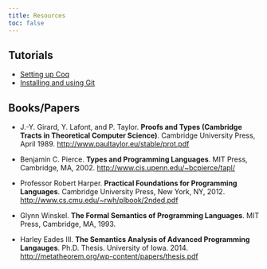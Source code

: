 ```yaml
---
title: Resources
toc: false
---
```


## Tutorials

- [Setting up Coq](/plweb/coq.html) 
- [Installing and using Git](/plweb/git.html) 

## Books/Papers

- J.-Y. Girard, Y. Lafont, and P. Taylor.
  **Proofs and Types (Cambridge Tracts in Theoretical Computer Science)**.
  Cambridge University Press, April 1989.
  <http://www.paultaylor.eu/stable/prot.pdf>

- Benjamin C. Pierce.
  **Types and Programming Languages**.
  MIT Press, Cambridge, MA, 2002. 
  <http://www.cis.upenn.edu/~bcpierce/tapl/>

- Professor Robert Harper.
  **Practical Foundations for Programming Languages**.
  Cambridge University Press, New York, NY, 2012.
  <http://www.cs.cmu.edu/~rwh/plbook/2nded.pdf>

- Glynn Winskel.
  **The Formal Semantics of Programming Languages**.
  MIT Press, Cambridge, MA, 1993.

- Harley Eades III.
  **The Semantics Analysis of Advanced Programming Langauges**.
  Ph.D. Thesis. University of Iowa. 2014. 
  <http://metatheorem.org/wp-content/papers/thesis.pdf>

